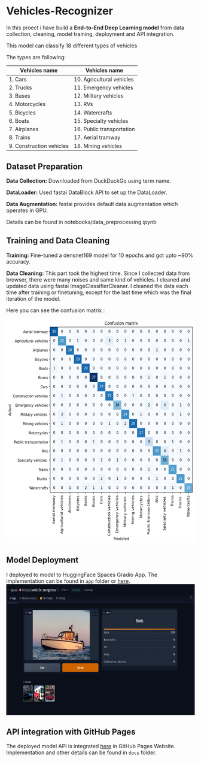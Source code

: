 # Vehicles-Recognizer
In this proect i have build a **End-to-End Deep Learning model** from data collection, cleaning, model training, deployment and API integration.

This model can classify 18 different types of vehicles 

The types are following:

| Vehicles name | Vehicles name |
|--------|------|
| 1. Cars | 10. Agricultural vehicles |
| 2. Trucks | 11. Emergency vehicles |
| 3. Buses | 12. Military vehicles |
| 4. Motorcycles | 13. RVs |
| 5. Bicycles | 14. Watercrafts | 
| 6. Boats | 15. Specialty vehicles |
| 7. Airplanes | 16. Public transportation | 
| 8. Trains |  17. Aerial tramway |
| 9. Construction vehicles |  18. Mining vehicles |

## Dataset Preparation 

**Data Collection:** Downloaded from DuckDuckGo using term name.

**DataLoader:** Used fastai DataBlock API to set up the DataLoader.

**Data Augmentation:** fastai provides default data augmentation which operates in GPU.

Details can be found in notebooks/data_preprocessing.ipynb


## Training and Data Cleaning

**Training:** Fine-tuned a densnet169 model for 10 epochs and got upto ~90% accuracy.

**Data Cleaning:** This part took the highest time. Since I collected data from browser, there were many noises and same kind of vehicles.
I cleaned and updated data using fastai ImageClassifierCleaner. I cleaned the data each time after training or finetuning, except for the last time which was the final iteration of the model.

Here you can see the confusion matrix :

<img src = "picture\confusion_matrix.png" width="700" height="600">

## Model Deployment
I deployed to model to HuggingFace Spaces Gradio App. The implementation can be found in `app` folder or [here](https://huggingface.co/spaces/AkibIqbal/vehicle-recognizer). <br/>
<img src = "picture\hugo_app.png" width="700" height="350">

## API integration with GitHub Pages
The deployed model API is integrated [here](https://akibiqbal98.github.io/Vechiles-Recognizer/) in GitHub Pages Website. Implementation and other details can be found in `docs` folder.
